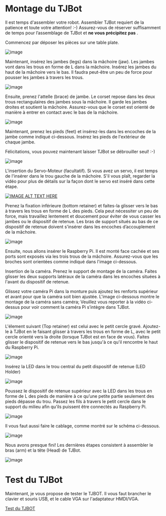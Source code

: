 # Montage du TJBot

Il est temps d'assembler votre robot. Assembler TJBot requiert de la patience et toute votre attention! :-)
Assurez-vous de réserver suffisamment de temps pour l’assemblage de TJBot et **ne vous précipitez pas** .

Commencez par déposer les pièces sur une table plate.

![image](images/piecesTJBot.jpg)

Maintenant, insérez les jambes (legs) dans la mâchoire (jaw). Les jambes vont dans les trous en forme de L dans la mâchoire. 
Insérez les jambes du haut de la mâchoire vers le bas. Il faudra peut-être un peu de force pour pousser les jambes à travers les trous.

![image](images/img1.jpg)

Ensuite, prenez l'attelle (brace) de jambe. Le corset repose dans les deux trous rectangulaires des jambes sous la mâchoire. 
Il garde les jambes droites et soutient la mâchoire. Assurez-vous que le corset est orienté de manière à entrer en contact avec le bas de la mâchoire.

![image](images/img2.jpg)

Maintenant, prenez les pieds (feet) et insérez-les dans les encoches de la jambe comme indiqué ci-dessous. Insérez les pieds de l'extérieur de chaque jambe.

Félicitations, vous pouvez maintenant laisser TJBot se débrouiller seul! :-)

![image](images/img3.jpg)

L'insertion du Servo-Moteur (facultatif). Si vous avez un servo, il est temps de l'insérer dans le trou gauche de la mâchoire. 
S'il vous plaît, regarder la vidéo pour plus de détails sur la façon dont le servo est inséré dans cette étape.

[![IMAGE ALT TEXT HERE](/images/montage.jpg)](http://www.youtube.com/watch?v=bLt3Cf2Ui3o)

Prenez la fixation inférieure (bottom retainer) et faites-la glisser vers le bas à travers les trous en forme de L des pieds. 
Cela peut nécessiter un peu de force, mais travaillez lentement et doucement pour éviter de vous casser les jambes ou le dispositif de retenue. Les bras de support situés au bas de ce dispositif de retenue doivent s’insérer dans les encoches d’accouplement de la mâchoire.

![image](images/img4.jpg)

Ensuite, nous allons insérer le Raspberry Pi. Il est monté face cachée et ses ports sont exposés via les trois trous de la mâchoire. Assurez-vous que les broches sont orientées comme indiqué dans l'image ci-dessous.

Insertion de la caméra. Prenez le support de montage de la caméra. Faites glisser les deux supports latéraux de la caméra dans les encoches situées à l'avant du dispositif de retenue.

Glissez votre caméra Pi dans la monture puis ajoutez les renforts supérieur et avant pour que la caméra soit bien ajustée. 
L'image ci-dessous montre le montage de la caméra sans caméra; Veuillez vous reporter à la vidéo ci-dessus pour voir comment la caméra Pi s’intègre dans TJBot.

![image](images/img5.jpg)

L'élement suivant (Top retainer) est celui avec le petit cercle gravé. 
Ajoutez-le à TJBot en le faisant glisser à travers les trous en forme de L, avec le petit cercle orienté vers la droite (lorsque TJBot est en face de vous). 
Faites glisser le dispositif de retenue vers le bas jusqu'à ce qu'il rencontre le haut du Raspberry Pi.

![image](images/img6.jpg)

Insérez la LED dans le trou central du petit dispositif de retenue (LED Holder)

![image](images/img7.jpg)

Poussez le dispositif de retenue supérieur avec la LED dans les trous en forme de L des pieds de manière à ce qu’une petite partie seulement des pieds dépasse du trou. 
Passez les fils à travers le petit cercle dans le support du milieu afin qu’ils puissent être connectés au Raspberry Pi.

![image](images/img8.jpg)

Il vous faut aussi faire le cablage, comme montré sur le schéma ci-dessous.

![image](images/carte.jpg)

Nous avons presque fini! Les dernières étapes consistent à assembler le bras (arm) et la tête (Head) de TJBot. 

![image](images/img10.jpg)

# Test du TJBot

Maintenant, je vous propose de tester le TJBOT.
Il vous faut brancher le clavier et souris USB, et le cable VGA sur l'adaptateur HMDI/VGA.

[Test du TJBOT](https://github.com/vperrinfr/ptech_IBMFR/blob/master/test_TJBot.md)
